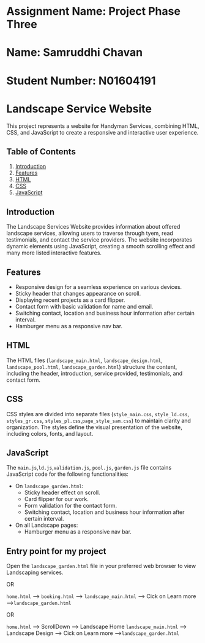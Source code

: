 # Assignment Name: Project Phase Three
# Name: Samruddhi Chavan
# Student Number: N01604191

# Landscape Service Website

This project represents a website for Handyman Services, combining HTML, CSS, and JavaScript to create a responsive and interactive user experience.

## Table of Contents

1. [Introduction](#introduction)
2. [Features](#features)
3. [HTML](#html)
4. [CSS](#css)
5. [JavaScript](#javascript)

## Introduction

The Landscape Services Website provides information about offered landscape services, allowing users to traverse through tyem, read testimonials, and contact the service providers. The website incorporates dynamic elements using JavaScript, creating a smooth scrolling effect and many more listed interactive features.

## Features

- Responsive design for a seamless experience on various devices.
- Sticky header that changes appearance on scroll.
- Displaying recent projects as a card flipper.
- Contact form with basic validation for name and email.
- Switching contact, location and business hour information after certain interval.
- Hamburger menu as a responsive nav bar.

## HTML

The HTML files (`landscape_main.html`, `landscape_design.html`, `landscape_pool.html`, `landscape_garden.html`) structure the content, including the header, introduction, service provided, testimonials, and contact form.

## CSS

CSS styles are divided into separate files (`style_main.css`, `style_ld.css`, `styles_gr.css`, `styles_pl.css`,`page_style_sam.css`) to maintain clarity and organization. The styles define the visual presentation of the website, including colors, fonts, and layout.

## JavaScript

The `main.js`,`ld.js`,`validation.js`, `pool.js`, `garden.js` file contains JavaScript code for the following functionalities:

- On `landscape_garden.html`:
    - Sticky header effect on scroll.
    - Card flipper for our work.
    - Form validation for the contact form.
    - Switching contact, location and business hour information after certain interval.
- On all Landscape pages:
    - Hamburger menu as a responsive nav bar.

## Entry point for my project

Open the `landscape_garden.html` file in your preferred web browser to view Landscaping services.

OR

`home.html` --> `booking.html` --> `landscape_main.html` --> Cick on Learn more -->`landscape_garden.html`

OR

`home.html` --> ScrollDown --> Landscape Home
`landscape_main.html` --> Landscape Design --> Cick on Learn more -->`landscape_garden.html`

